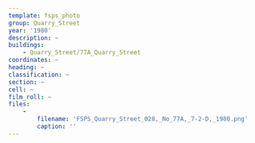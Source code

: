 ```yaml
---
template: fsps_photo
group: Quarry_Street
year: '1980'
description: ~
buildings:
    - Quarry_Street/77A_Quarry_Street
coordinates: ~
heading: ~
classification: ~
section: ~
cell: ~
film_roll: ~
files:
    -
        filename: 'FSPS_Quarry_Street_028,_No_77A,_7-2-D,_1980.png'
        caption: ''
---
```

